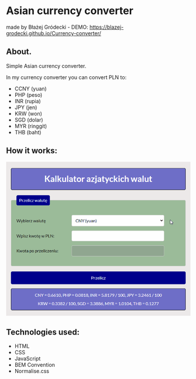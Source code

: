 # Asian currency converter

made by Błażej Gródecki - DEMO: https://blazej-grodecki.github.io/Currency-converter/

## About.
Simple Asian currency converter.

In my currency converter you can convert PLN to:
- CCNY (yuan)
- PHP (peso)
- INR (rupia)
- JPY (jen)
- KRW (won)
- SGD (dolar)
- MYR (ringgit)
- THB (baht)

## How it works:
![gif](images/Preview.gif)

## Technologies used:
- HTML
- CSS
- JavaScript
- BEM Convention
- Normalise.css
